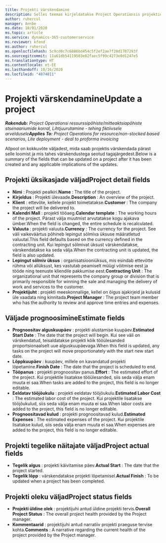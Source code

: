 ```yaml
---
title: Projekti värskendamine
description: Selles teemas kirjeldatakse Project Operationsis projektide värskendamist.
author: ruhercul
manager: Annbe
ms.date: 10/01/2020
ms.topic: article
ms.service: dynamics-365-customerservice
ms.reviewer: kfend
ms.author: ruhercul
ms.openlocfilehash: 5c9cd0c7c6886bd454c5f2ef2ae7f20d1707293f
ms.sourcegitcommit: 11a61db54119503e82faec5f99c4273e8d1247e5
ms.translationtype: HT
ms.contentlocale: et-EE
ms.lasthandoff: 10/16/2020
ms.locfileid: "4074811"
---
```

# <a name="update-a-project"></a><span data-ttu-id="332fc-103">Projekti värskendamine</span><span class="sxs-lookup"><span data-stu-id="332fc-103">Update a project</span></span>

<span data-ttu-id="332fc-104">_**Rakendub:** Project Operationsi ressurssipõhiste/mitteaktsiapõhiste stsenaariumide korral,  Lihtjuurutamine - tehing fiktiivsele arveldusele_</span><span class="sxs-lookup"><span data-stu-id="332fc-104">_**Applies To:** Project Operations for resource/non-stocked based scenarios, Lite deployment - deal to proforma invoicing_</span></span>

<span data-ttu-id="332fc-105">Allpool on kokkuvõte väljadest, mida saab projektis värskendada pärast selle loomist ja mis tahes värskendustega seotud tagajärgedest.</span><span class="sxs-lookup"><span data-stu-id="332fc-105">Below is a summary of the fields that can be updated on a project after it has been created and any applicable implications of the updates.</span></span>

## <a name="project-detail-fields"></a><span data-ttu-id="332fc-106">Projekti üksikasjade väljad</span><span class="sxs-lookup"><span data-stu-id="332fc-106">Project detail fields</span></span>

- <span data-ttu-id="332fc-107">**Nimi** : Projekti pealkiri.</span><span class="sxs-lookup"><span data-stu-id="332fc-107">**Name** : The title of the project.</span></span>
- <span data-ttu-id="332fc-108">**Kirjeldus** : Projekti ülevaade.</span><span class="sxs-lookup"><span data-stu-id="332fc-108">**Description** : An overview of the project.</span></span>
- <span data-ttu-id="332fc-109">**Klient** : ettevõte, kellele projekt toimetatakse.</span><span class="sxs-lookup"><span data-stu-id="332fc-109">**Customer** : The company the project will be delivered to.</span></span>
- <span data-ttu-id="332fc-110">**Kalendri Mall** : projekti tööaeg.</span><span class="sxs-lookup"><span data-stu-id="332fc-110">**Calendar template** : The working hours of the project.</span></span> <span data-ttu-id="332fc-111">Pärast välja muutmist arvutatakse kogu ajakava ümber.</span><span class="sxs-lookup"><span data-stu-id="332fc-111">When the field is changed, the entire schedule is recalculated.</span></span>
- <span data-ttu-id="332fc-112">**Valuuta** : projekti valuuta.</span><span class="sxs-lookup"><span data-stu-id="332fc-112">**Currency** : The currency for the project.</span></span> <span data-ttu-id="332fc-113">See väli vaikeväärtus põhineb lepingut sõlmiva üksuse määratletud valuutal.</span><span class="sxs-lookup"><span data-stu-id="332fc-113">This field defaults based on the currency defined in the contracting unit.</span></span> <span data-ttu-id="332fc-114">Kui lepingut sõlmivat üksust värskendatakse, värskendatakse ka seda välja.</span><span class="sxs-lookup"><span data-stu-id="332fc-114">When the contracting unit is updated, the field is also updated.</span></span>
- <span data-ttu-id="332fc-115">**Lepingut sõlmiv üksus** : organisatsiooniüksus, mis esindab ettevõtte rühma või allüksust, kes vastutab peamiselt müügi võitmise eest ja tööde ning teenuste kliendile pakkumise eest.</span><span class="sxs-lookup"><span data-stu-id="332fc-115">**Contracting Unit** : The organizational unit that represents the company group or division that is primarily responsible for winning the sale and managing the delivery of work and services to the customer.</span></span> 
- <span data-ttu-id="332fc-116">**Projektijuht** : projekti meeskonnaliige, kellel on õigus ajakirjeid ja kulusid üle vaadata ning kinnitada.</span><span class="sxs-lookup"><span data-stu-id="332fc-116">**Project Manager** : The project team member who has the authority to review and approve time entries and expenses.</span></span>

## <a name="estimate-fields"></a><span data-ttu-id="332fc-117">Väljade prognoosimine</span><span class="sxs-lookup"><span data-stu-id="332fc-117">Estimate fields</span></span>

- <span data-ttu-id="332fc-118">**Prognoositav alguskuupäev** : projekti alustamise kuupäev.</span><span class="sxs-lookup"><span data-stu-id="332fc-118">**Estimated Start Date** : The date that the project will begin.</span></span> <span data-ttu-id="332fc-119">Kui see väli on värskendatud, teisaldatakse projekti kõik tööülesanded proportsionaalselt uue alguskuupäevaga.</span><span class="sxs-lookup"><span data-stu-id="332fc-119">When this field is updated, any tasks on the project will move proportionately with the start new start date.</span></span>
- <span data-ttu-id="332fc-120">**Lõppkuupäev** : kuupäev, millele on kavandatud projekti lõpetamine.</span><span class="sxs-lookup"><span data-stu-id="332fc-120">**Finish Date** : The date that the project is scheduled to end.</span></span>
- <span data-ttu-id="332fc-121">**Tööpanus** : projekti prognoositav panus.</span><span class="sxs-lookup"><span data-stu-id="332fc-121">**Effort** : The estimated effort of the project.</span></span> <span data-ttu-id="332fc-122">Kui projektile lisatakse tööülesanded, siis seda välja enam muuta ei saa.</span><span class="sxs-lookup"><span data-stu-id="332fc-122">When tasks are added to the project, this field is no longer editable.</span></span>
- <span data-ttu-id="332fc-123">**Eeldatav tööjõukulu** : projekti eeldatav tööjõukulu.</span><span class="sxs-lookup"><span data-stu-id="332fc-123">**Estimated Labor Cost** : The estimated labor cost of the project.</span></span> <span data-ttu-id="332fc-124">Kui projektile lisatakse tööjõukulud, siis seda välja enam muuta ei saa.</span><span class="sxs-lookup"><span data-stu-id="332fc-124">When labor costs are added to the project, this field is no longer editable.</span></span>
- <span data-ttu-id="332fc-125">**Prognoositavad kulud** : projekti prognoositavad kulud.</span><span class="sxs-lookup"><span data-stu-id="332fc-125">**Estimated Expenses** : The estimated expenses of the project.</span></span> <span data-ttu-id="332fc-126">Kui projektile lisatakse kulud, siis seda välja enam muuta ei saa.</span><span class="sxs-lookup"><span data-stu-id="332fc-126">When expenses are added to the project, this field is no longer editable.</span></span>

## <a name="project-actual-fields"></a><span data-ttu-id="332fc-127">Projekti tegelike näitajate väljad</span><span class="sxs-lookup"><span data-stu-id="332fc-127">Project actual fields</span></span>
- <span data-ttu-id="332fc-128">**Tegelik algus** : projekti käivitamise päev.</span><span class="sxs-lookup"><span data-stu-id="332fc-128">**Actual Start** : The date that the project started.</span></span>
- <span data-ttu-id="332fc-129">**Tegelik lõpp** : värskendatakse projekti lõpetamisel.</span><span class="sxs-lookup"><span data-stu-id="332fc-129">**Actual Finish** : To be updated when a project has been completed.</span></span>

## <a name="project-status-fields"></a><span data-ttu-id="332fc-130">Projekti oleku väljad</span><span class="sxs-lookup"><span data-stu-id="332fc-130">Project status fields</span></span>

- <span data-ttu-id="332fc-131">**Projekti üldine olek** : projektijuhi antud üldine projekti tervis.</span><span class="sxs-lookup"><span data-stu-id="332fc-131">**Overall Project Status** : The overall project health provided by the Project manager.</span></span>
- <span data-ttu-id="332fc-132">**Kommentaarid** : projektijuhi antud narratiiv projekti praeguse tervise kohta.</span><span class="sxs-lookup"><span data-stu-id="332fc-132">**Comments** : A narrative regarding the current health of the project provided by the Project manager.</span></span>

